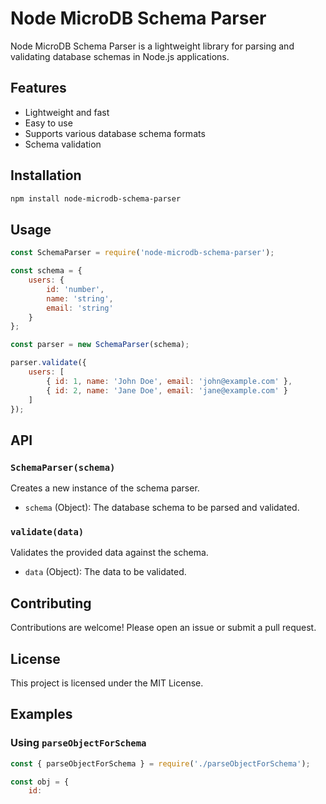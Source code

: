 # Node MicroDB Schema Parser

Node MicroDB Schema Parser is a lightweight library for parsing and validating database schemas in Node.js applications.

## Features

- Lightweight and fast
- Easy to use
- Supports various database schema formats
- Schema validation

## Installation

```bash
npm install node-microdb-schema-parser
```

## Usage

```javascript
const SchemaParser = require('node-microdb-schema-parser');

const schema = {
    users: {
        id: 'number',
        name: 'string',
        email: 'string'
    }
};

const parser = new SchemaParser(schema);

parser.validate({
    users: [
        { id: 1, name: 'John Doe', email: 'john@example.com' },
        { id: 2, name: 'Jane Doe', email: 'jane@example.com' }
    ]
});
```

## API

### `SchemaParser(schema)`

Creates a new instance of the schema parser.

- `schema` (Object): The database schema to be parsed and validated.

### `validate(data)`

Validates the provided data against the schema.

- `data` (Object): The data to be validated.

## Contributing

Contributions are welcome! Please open an issue or submit a pull request.

## License

This project is licensed under the MIT License.
## Examples

### Using `parseObjectForSchema`

```javascript
const { parseObjectForSchema } = require('./parseObjectForSchema');

const obj = {
    id: